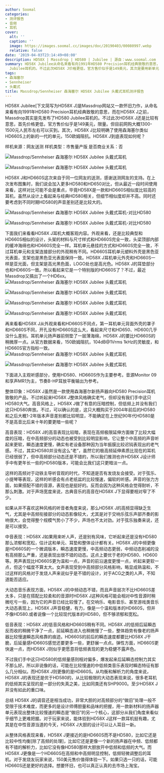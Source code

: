 ```yaml
---
author: Soomal
categories:
- 测评报告
- 音频
- 耳机
cover:
  alt: ''
  caption: ''
  image: https://images.soomal.cc/images/doc/20190403/00080997.webp
  relative: false
date: '2019-04-03T23:14:49+08:00'
description: HD58X | Massdrop | HD580 | Jubilee | 源自：www.soomal.com | 版权：原创 |  平均/总评分：08.83/106
summary: HD58X Jubilee从命名来看有向1991年HD580 Precision耳机经典致敬的意思，而在HD58X J之前，Massdrop其实是先发布了HD580
  Jubilee耳机的。不过此次HD58X J价格更低，官方售价似乎是149美元，其次是要用新单元做老味道……
tags:
- 森海塞尔
- Sennheiser
- 头戴式
title: Massdrop/Sennheiser 森海塞尔 HD58X Jubilee 头戴式耳机测评报告
---
```


HD58X Jubilee[下文简写为HD58X J]是Massdrop网站又一款怀旧力作，从命名来看有向1991年HD580 Precision耳机经典致敬的意思，而在HD58X J之前，Massdrop其实是先发布了HD580 Jubilee耳机的。不过此次HD58X J还是比较有意思，首先价格更低，官方售价似乎是149美元，限量。但目前网购大概1300-1500元人民币左右可以买到。其次，HD58X J比较明确了使用森海塞尔类似HD660S上的新的一代的单元，150欧姆阻抗。HD58X J到底表现如何呢？

样机来源：网友送测
样机类型：市售量产版
是否商业关系：否

![Massdrop/Sennheiser 森海塞尔 HD58X Jubilee 头戴式耳机](https://images.soomal.cc/images/doc/20190324/00080700.webp)




![Massdrop/Sennheiser 森海塞尔 HD58X Jubilee 头戴式耳机](https://images.soomal.cc/images/doc/20190324/00080703.webp)




HD58X J和HD660S这次来自于同一位网友的送测，感谢送测网友的支持。在上次发布图集时，我们说会加入更多HD580和HD650对比，但从最近一段时间使用来看，这样对比可能不会是重点，毕竟HD58X是一款和HD660S相似度比较高的耳机，虽然从设计上看起来与经典HD580相关，但细节相似度却并不高。同时还要考虑到不同时期HD580的声音差别还是比较大的。

![Massdrop/Sennheiser 森海塞尔 HD58X Jubilee 头戴式耳机-对比HD580](https://images.soomal.cc/images/doc/20190324/00080716.webp)




![Massdrop/Sennheiser 森海塞尔 HD58X Jubilee 头戴式耳机-对比HD580](https://images.soomal.cc/images/doc/20190324/00080717.webp)




下面我们来看看HD58X J耳机大概客观内容。外观来看，还是比较典型和HD660S相似的设计，头架的材料与尺寸样式和HD660S完全一致，头梁顶部内部的缓冲海绵也和HD660S完全一样。耳机单元悬挂的方式和HD660S完全一致，不过耳机单元和支架连接部分的外观稍有不同。HD660S耳机单元塑料外壳是黑色亚光表面，支架也是黑色亚光表面保持一致。HD58X J耳机单元外壳和HD660S一样是亚光面，但支架是高光黑色面，LOGO处也是高光色。HD58X J的耳垫部分也和HD660S一致。所以看起来它是一个特别版的HD660S了？不过，最近Massdrop又搞出了一个HD6xx。
![Massdrop/Sennheiser 森海塞尔 HD58X Jubilee 头戴式耳机](https://images.soomal.cc/images/doc/20190324/00080704_01.webp)




![Massdrop/Sennheiser 森海塞尔 HD58X Jubilee 头戴式耳机](https://images.soomal.cc/images/doc/20190324/00080705_01.webp)




![Massdrop/Sennheiser 森海塞尔 HD58X Jubilee 头戴式耳机](https://images.soomal.cc/images/doc/20190324/00080706_01.webp)




![Massdrop/Sennheiser 森海塞尔 HD58X Jubilee 头戴式耳机](https://images.soomal.cc/images/doc/20190324/00080707_01.webp)




再来看看HD58X J从外观来看和HD660S不同点，第一耳机单元背面外壳的罩子和HD660S不同，开孔没有HD660S这么大，看起来尺寸和HD650、HD600几乎没什么差别。耳机单元扬声器前侧垫了一层薄海绵，HD58X J的要比HD660S的稍微厚一点。从官方数据来看，150欧姆阻抗，104dB@1Vrms 1kHz的灵敏度，和HD660S官方指标一致。
![Massdrop/Sennheiser 森海塞尔 HD58X Jubilee 头戴式耳机](https://images.soomal.cc/images/doc/20190324/00080711_01.webp)




![Massdrop/Sennheiser 森海塞尔 HD58X Jubilee 头戴式耳机](https://images.soomal.cc/images/doc/20190324/00080712_01.webp)




下面进入主观听感部分，使用HD580、HD660S作为主要参考。音源Monitor 09和享声MR1为主，节奏B-HP耳放平衡输出为参考。

整体印象：HD58X J虽然是一款使用森海塞尔新扬声器向HD580 Precision耳机致敬的产品，不过听起来HD58X J整体风格确实老气，但却没有我们手中这只HD580大气。高音风格上，HD58X J做了有意的压暗控制，但低频上并没有我们这只HD580奔放。不过，可以确认的是，这只大概购买于2004年前后的HD580和之后大概1-2年版本声音差别都比较明显，不能确定在上世纪90年代HD580是不是高音比后来十年的要更暗一些呢？

高音表现：HD58X J的高音表现比较暗，表现在高频极限延伸方面做了比较大幅度的压暗，在中高频部分的动态也被受到比较明显影响，它让整个中高频的声音听起来更软，瞬态速度更慢，确实有老设备那种因为当年振膜比较迟钝表现出的老气感。不过，其实HD580并没有这么“老”，虽然它的极高频延伸素质比现在的耳机已经很弱了，但中高频部分动态还是不错的，所以我们推测也许HD58X J设计师手中有更年长一些的HD580版本，可能会比我们这只更暗淡一点。

这样的高频对于动铁主导听音观的时代，不知道是否有发烧友会接受。对于弦乐、小提琴等表现，这样的听感会有点老纸盆的比较慢速，偏软的听感。声音的张力方面，如果搭配不错的音源，表现也是挺好的。反而会因为这种风格会觉得耐听，不那么刺激。对于声场宽度来说，古典音乐的高音在HD58X J下显得要相对窄了不少。

如果从并不喜欢这种风格的听音者角度来说，那么HD58X J的高频显得缺乏生气，尤其是中高频衔接部分的动态影像较大，尤其是对于交响乐弦乐声部齐奏的影响很大，会觉得整个规模气势小了不少，声场也不太对劲。对于弦乐独奏来说，还是可以接受。

中音表现：HD58X J如果用来听人声，还是别有风味，它听起来还是没有HD580那么浓郁和宽松，估计这和单元、耳垫和整体设计都有关。HD58X J的中频更像是HD660S的一个微调版本，瞬态速度更慢，中高频动态更弱，中频动态削减的没有高频那么严重，还是表现出很不错的动态。这点上要优于老的HD580、HD600等。男声表现比HD660S更为温和一点，声音的前沿速度更慢一点，听起来更软一点，但这个幅度不算太大。女声表现受到中高频部分风格影响，略显成熟温和，不过这样的风格对于发烧人声来说似乎是不错的设计，对于ACG之类的人声，不知道能否适应。

大动态音乐表现方面，HD58X J的中频动态不错，而且声音层次不比HD660S差太多，只是在搭配比较柔和的音源时HD58X J这种风格可能会相对中性音源时稍微吃亏一些，因为它的声音已经比较慢了。在交响乐、电影音乐、甚至游戏类音乐大动态表现上，HD58X J声音稳健，有力，像是一个温和版本的HD660S，但并不像HD580.或者说像一个比较现代版本的HD580，但不够浓郁和宽松。

低音表现：HD58X J的低音风格和HD660S稍有不同。HD58X J的低频后延瞬态反而收的稍微干净了一点，前延瞬态进入也稍微慢了一些，整体趋势有像老的扬声器比较慢速瞬态风格靠的痕迹。HD660S的前后的瞬态速度都要比HD58X J干脆，后延量感HD660S感觉还要更多一些，更舒展一点点。弹性方面，HD660S更快速一点，而HD58X J则似乎更愿意将低频表现的更为稳健不露声色。

不过我们手中这只HD580的低频量感则相对偏多，爆发起来后延瞬态控制力其实不那么好。所以非说像的话，可能在比较慢速的中低频类音乐表现时瞬态特征有那么几分相似。而HD58X J则更像的是HD660S。从均衡和解析力的角度来说，HD58X J的表现还是优于HD580的，从比较极限的大动态表现来说，很多老耳机的低频其实呈现的是一部分的失真之美，比如同类还有SHP9000。至少HD58X J并没有如此的重口味。

总结
HD58X J的调音还是相当成功，非常大胆的对高频部分的“做旧”处理一般不受限于技术难度，而更多的是设计师傅胆量和品味的把握，用一款新材料的扬声器单元表现出整体比较慢速的瞬态是“做旧”的另一个核心，这部分从我们角度来看似乎细节上更难把握。对于玩家来说，能体验到HD58X J这样一款耳机挺有趣，尤其是在中性音源当道的今天，HD58X J大胆的设计可以让人耳目一新。

从整体风格表现来看，HD58X J更接近的是HD660S而不是HD580，比如它还是比较中性均衡[除了高频的处理]，比如它还是更像一个新的扬声器在中频、低频都有不错的解析力，比如它没有像HD580那样大胆放开中低频和低频的大气。而HD58X J更像是一个HD660S在高频和中高频明显控制，低频轻微调整后的耳机。对于发烧友玩家来说，150美元售价值得体验一下。如果只选一只的话，可能HD660S还是更好的选择。想要怀旧，也可以真正认真的去市场上淘宝。